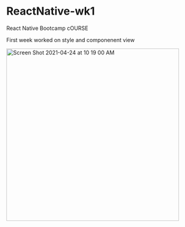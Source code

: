 # ReactNative-wk1
React Native Bootcamp cOURSE


First week worked on style and componenent view

<img width="452" alt="Screen Shot 2021-04-24 at 10 19 00 AM" src="https://user-images.githubusercontent.com/63836841/115961900-88d49a80-a4e6-11eb-95b3-6727ffab9483.png">
